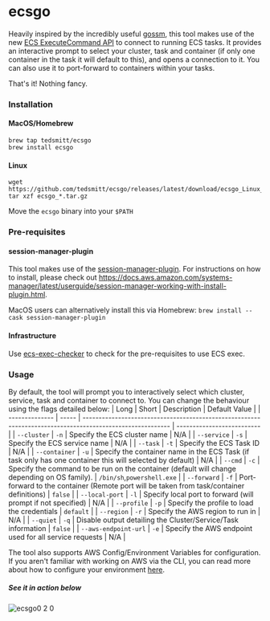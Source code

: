 # ecsgo

Heavily inspired by the incredibly useful [gossm](https://github.com/gjbae1212/gossm), this tool makes use of the new [ECS ExecuteCommand API](https://aws.amazon.com/blogs/containers/new-using-amazon-ecs-exec-access-your-containers-fargate-ec2/) to connect to running ECS tasks. It provides an interactive prompt to select your cluster, task and container (if only one container in the task it will default to this), and opens a connection to it. You can also use it to port-forward to containers within your tasks.

That's it! Nothing fancy.

### Installation

#### MacOS/Homebrew

```
brew tap tedsmitt/ecsgo
brew install ecsgo
```

#### Linux

```
wget https://github.com/tedsmitt/ecsgo/releases/latest/download/ecsgo_Linux_x86_64.tar.gz
tar xzf ecsgo_*.tar.gz
```

Move the `ecsgo` binary into your `$PATH`

### Pre-requisites

#### session-manager-plugin

This tool makes use of the [session-manager-plugin](https://github.com/aws/session-manager-plugin). For instructions on how to install, please check out https://docs.aws.amazon.com/systems-manager/latest/userguide/session-manager-working-with-install-plugin.html.

MacOS users can alternatively install this via Homebrew:
`brew install --cask session-manager-plugin`

#### Infrastructure

Use [ecs-exec-checker](https://github.com/aws-containers/amazon-ecs-exec-checker) to check for the pre-requisites to use ECS exec.

### Usage

By default, the tool will prompt you to interactively select which cluster, service, task and container to connect to. You can change the behaviour using the flags detailed below:
| Long | Short | Description | Default Value |
| -------------- | ----- | --------------------------------------------------------------------------------------------------------- | -------------------------- |
| `--cluster` | `-n` | Specify the ECS cluster name | N/A |
| `--service` | `-s` | Specify the ECS service name | N/A |
| `--task` | `-t` | Specify the ECS Task ID | N/A |
| `--container` | `-u` | Specify the container name in the ECS Task (if task only has one container this will selected by default) | N/A |
| `--cmd` | `-c` | Specify the command to be run on the container (default will change depending on OS family). | `/bin/sh`,`powershell.exe` |
| `--forward` | `-f` | Port-forward to the container (Remote port will be taken from task/container definitions) | `false` |
| `--local-port` | `-l` | Specify local port to forward (will prompt if not specified) | N/A |
| `--profile` | `-p` | Specify the profile to load the credentials | `default` |
| `--region` | `-r` | Specify the AWS region to run in | N/A |
| `--quiet` | `-q` | Disable output detailing the Cluster/Service/Task information | `false` |
| `--aws-endpoint-url` | `-e` | Specify the AWS endpoint used for all service requests | N/A |

The tool also supports AWS Config/Environment Variables for configuration. If you aren't familiar with working on AWS via the CLI, you can read more about how to configure your environment [here](https://docs.aws.amazon.com/cli/latest/userguide/cli-configure-envvars.html).

##### See it in action below

![ecsgo0 2 0](https://user-images.githubusercontent.com/25430401/114218136-ef8f7b00-9960-11eb-9c3f-b353ae0ff7ca.gif)

